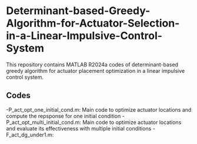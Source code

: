 # Determinant-based-Greedy-Algorithm-for-Actuator-Selection-in-a-Linear-Impulsive-Control-System
This repository contains MATLAB R2024a codes of determinant-based greedy algorithm for actuator placement optimization in a linear impulsive control system.

## Codes
-P_act_opt_one_initial_cond.m: Main code to optimize actuator locations and compute the repsponse for one initial condition
-P_act_opt_multi_initial_cond.m: Main code to optimize actuator locations and evaluate its effectiveness with multiple initial conditions
-F_act_dg_under1.m: 
